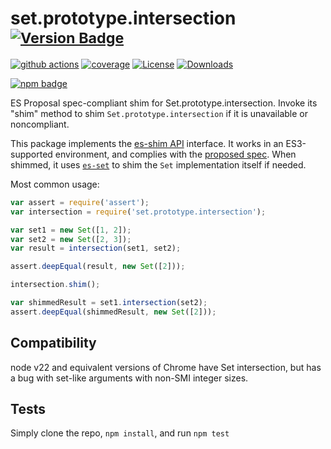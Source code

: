 # set.prototype.intersection <sup>[![Version Badge][npm-version-svg]][package-url]</sup>

[![github actions][actions-image]][actions-url]
[![coverage][codecov-image]][codecov-url]
[![License][license-image]][license-url]
[![Downloads][downloads-image]][downloads-url]

[![npm badge][npm-badge-png]][package-url]

ES Proposal spec-compliant shim for Set.prototype.intersection. Invoke its "shim" method to shim `Set.prototype.intersection` if it is unavailable or noncompliant.

This package implements the [es-shim API](https://github.com/es-shims/api) interface. It works in an ES3-supported environment, and complies with the [proposed spec](https://github.com/tc39/proposal-set-methods). When shimmed, it uses [`es-set`](https://npmjs.com/es-set) to shim the `Set` implementation itself if needed.

Most common usage:
```js
var assert = require('assert');
var intersection = require('set.prototype.intersection');

var set1 = new Set([1, 2]);
var set2 = new Set([2, 3]);
var result = intersection(set1, set2);

assert.deepEqual(result, new Set([2]));

intersection.shim();

var shimmedResult = set1.intersection(set2);
assert.deepEqual(shimmedResult, new Set([2]));
```

## Compatibility
node v22 and equivalent versions of Chrome have Set intersection, but has a bug with set-like arguments with non-SMI integer sizes.

## Tests
Simply clone the repo, `npm install`, and run `npm test`

[package-url]: https://npmjs.com/package/set.prototype.intersection
[npm-version-svg]: http://versionbadg.es/es-shims/Set.prototype.intersection.svg
[deps-svg]: https://david-dm.org/es-shims/Set.prototype.intersection.svg
[deps-url]: https://david-dm.org/es-shims/Set.prototype.intersection
[dev-deps-svg]: https://david-dm.org/es-shims/Set.prototype.intersection/dev-status.svg
[dev-deps-url]: https://david-dm.org/es-shims/Set.prototype.intersection#info=devDependencies
[testling-svg]: https://ci.testling.com/es-shims/Set.prototype.intersection.png
[testling-url]: https://ci.testling.com/es-shims/Set.prototype.intersection
[npm-badge-png]: https://nodei.co/npm/set.prototype.intersection.png?downloads=true&stars=true
[license-image]: http://img.shields.io/npm/l/set.prototype.intersection.svg
[license-url]: LICENSE
[downloads-image]: http://img.shields.io/npm/dm/set.prototype.intersection.svg
[downloads-url]: http://npm-stat.com/charts.html?package=set.prototype.intersection
[codecov-image]: https://codecov.io/gh/es-shims/Set.prototype.intersection/branch/main/graphs/badge.svg
[codecov-url]: https://app.codecov.io/gh/es-shims/Set.prototype.intersection/
[actions-image]: https://img.shields.io/endpoint?url=https://github-actions-badge-u3jn4tfpocch.runkit.sh/es-shims/Set.prototype.intersection
[actions-url]: https://github.com/es-shims/Set.prototype.intersection/actions
